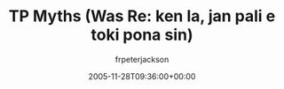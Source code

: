 ---
title: 'TP Myths (Was Re: ken la, jan pali e toki pona sin)'
posts: 3
hash: 't447'
author: 'frpeterjackson'
date: 2005-11-28T09:36:00+00:00
sources:
  - http://forums.tokipona.org/viewtopic.php%3Ft=447.html
---